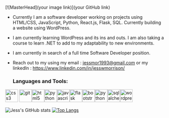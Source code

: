 
[![MasterHead](your image link)](your GitHub link)

- Currently I am a software developer working on projects using HTML/CSS, JavaScript, Python, React.js, Flask, SQL. Currently building a website using WordPress.
- I am currently learning WordPress and its ins and outs. I am also taking a course to learn .NET to add to my adaptability to new environments.
- I am currently in search of a full time Software Developer position.
- Reach out to my using my email : jessmor1993@gmail.com or my linkedIn : https://www.linkedin.com/in/jesswmorrison/

  <h3 align="left">Languages and Tools:</h3>
<p align="left"> <img src="https://devicons.github.io/devicon/devicon.git/icons/css3/css3-original-wordmark.svg" alt="css3" width="40" height="40"/> <img src="https://www.vectorlogo.zone/logos/git-scm/git-scm-icon.svg" alt="git" width="40" height="40"/><img src="https://devicons.github.io/devicon/devicon.git/icons/html5/html5-plain-wordmark.svg" alt="html5" width="40" height="40"/><img src="https://devicons.github.io/devicon/devicon.git/icons/python/python-original.svg" alt="python" width="40" height="40"/><img src="https://devicons.github.io/devicon/devicon.git/icons/javascript/javascript-plain.svg" alt="javascript" width="40" height="40"/><img src="https://devicons.github.io/devicon/devicon.git/icons/flask/flask-original.svg" alt="flask" width="40" height="40"/><img src="https://devicons.github.io/devicon/devicon.git/icons/bootstrap/bootstrap-original.svg" alt="bootstrap" width="40" height="40"/><img src="https://devicons.github.io/devicon/devicon.git/icons/react/react-original.svg" alt="python" width="40" height="40"/><img src="https://devicons.github.io/devicon/devicon.git/icons/sqlalchemy/sqlalchemy-original.svg" alt="sqlalchemy" width="40" height="40"/><img src="https://devicons.github.io/devicon/devicon.git/icons/dot-net/dot-net-original.svg" alt="wordpress" width="40" height="40"/> </p>

![Jess's GitHub stats](https://github-readme-stats.vercel.app/api?username=Jessmor2&show_icons=true&theme=cobalt2)
[![Top Langs](https://github-readme-stats.vercel.app/api/top-langs/?username=Jessmor2&layout=donut&theme=cobalt2)](https://github.com/jessmor2/github-readme-stats)

